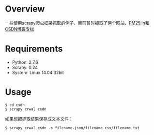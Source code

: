 # Overview
一些使用scrapy爬虫框架抓取的例子，目前暂时抓取了两个网站，[PM25.in](http://pm25.in)和[CSDN博客专栏](http://blog.csdn.net)

# Requirements
* Python: 2.7.6
* Scrapy: 0.24
* System: Linux 14.04 32bit

# Usage
```
$ cd csdn
$ scrapy crwal csdn
```
如果想把抓取结果保存成文本文件：
```
$ scrapy crwal csdn -o filename.json/filename.csv/filename.txt
```
